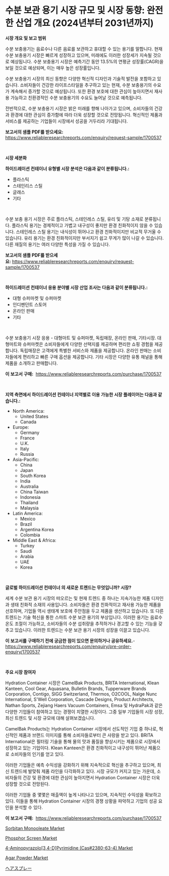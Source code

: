 <p><h1>수분 보관 용기 시장 규모 및 시장 동향: 완전한 산업 개요 (2024년부터 2031년까지)</h1></p><p><strong>시장 개요 및 보고 범위</strong></p>
<p><p>수분 보충용기는 음료수나 다른 음료를 보관하고 휴대할 수 있는 용기를 말합니다. 현재 수분 보충용기 시장은 빠르게 성장하고 있으며, 미래에도 이러한 성장세가 지속될 것으로 예상됩니다. 수분 보충용기 시장은 예측기간 동안 13.5%의 연평균 성장률(CAGR)을 보일 것으로 예상되며, 이는 매우 높은 성장률입니다. </p><p>수분 보충용기 시장의 최신 동향은 다양한 혁신적 디자인과 기술적 발전을 포함하고 있습니다. 소비자들이 건강한 라이프스타일을 추구하고 있는 현재, 수분 보충용기의 수요가 계속해서 증가할 것으로 예상됩니다. 또한 환경 보호에 대한 관심이 높아지면서 재사용 가능하고 친환경적인 수분 보충용기의 수요도 늘어날 것으로 예측됩니다.</p><p>전반적으로, 수분 보충용기 시장은 밝은 미래를 향해 나아가고 있으며, 소비자들의 건강과 환경에 대한 관심이 증가함에 따라 더욱 성장할 것으로 전망됩니다. 혁신적인 제품과 서비스를 제공하는 기업들이 시장에서 성공을 거두리라 기대됩니다.</p></p>
<p><strong>보고서의 샘플 PDF를 받으세요:</strong> <a href="https://www.reliableresearchreports.com/enquiry/request-sample/1700537">https://www.reliableresearchreports.com/enquiry/request-sample/1700537</a></p>
<p>&nbsp;</p>
<p><strong>시장 세분화</strong></p>
<p><strong>하이드레이션 컨테이너 유형별 시장 분석은 다음과 같이 분류됩니다.:</strong></p>
<p><ul><li>플라스틱</li><li>스테인리스 스틸</li><li>글래스</li><li>기타</li></ul></p>
<p>&nbsp;</p>
<p><p>수분 보충 용기 시장은 주로 플라스틱, 스테인레스 스틸, 유리 및 기탕 소재로 분류됩니다. 플라스틱 용기는 경제적이고 가볍고 내구성이 좋지만 환경 친화적이지 않을 수 있습니다. 스테인레스 스틸 용기는 내식성이 뛰어나고 환경 친화적이지만 비교적 무거울 수 있습니다. 유리 용기는 환경 친화적이지만 부서지기 쉽고 무게가 많이 나갈 수 있습니다. 다른 재질의 용기는 여러 다양한 특성을 가질 수 있습니다.</p></p>
<p><strong>보고서의 샘플 PDF를 받으세요:</strong>&nbsp;<a href="https://www.reliableresearchreports.com/enquiry/request-sample/1700537">https://www.reliableresearchreports.com/enquiry/request-sample/1700537</a></p>
<p>&nbsp;</p>
<p><strong> 하이드레이션 컨테이너 응용 분야별 시장 산업 조사는 다음과 같이 분류됩니다.:</strong></p>
<p><ul><li>대형 슈퍼마켓 및 슈퍼마켓</li><li>인디펜던트 스토어</li><li>온라인 판매</li><li>기타</li></ul></p>
<p>&nbsp;</p>
<p><p>수분 보충용기 시장 응용 - 대형마트 및 슈퍼마켓, 독립매장, 온라인 판매, 기타시장. 대형마트와 슈퍼마켓은 소비자들에게 다양한 선택지를 제공하며 편리한 쇼핑 경험을 제공합니다. 독립매장은 고객에게 특별한 서비스와 제품을 제공합니다. 온라인 판매는 소비자들에게 편리하고 빠른 구매 옵션을 제공합니다. 기타 시장은 다양한 유통 채널을 통해 제품을 소개하고 판매합니다.</p></p>
<p><strong>이 보고서 구매:</strong>&nbsp; <a href="https://www.reliableresearchreports.com/purchase/1700537">https://www.reliableresearchreports.com/purchase/1700537</a></p>
<p>&nbsp;</p>
<p><strong>지역 측면에서 하이드레이션 컨테이너 지역별로 이용 가능한 시장 플레이어는 다음과 같습니다.:</strong></p>
<p><ul>
    <li>
        North America:
        <ul>
            <li>United States</li>
            <li>Canada</li>
        </ul>
    </li>
    <li>
        Europe:
        <ul>
            <li>Germany</li>
            <li>France</li>
            <li>U.K.</li>
            <li>Italy</li>
            <li>Russia</li>
        </ul>
    </li>
    <li>
        Asia-Pacific:
        <ul>
            <li>China</li>
            <li>Japan</li>
            <li>South Korea</li>
            <li>India</li>
            <li>Australia</li>
            <li>China Taiwan</li>
            <li>Indonesia</li>
            <li>Thailand</li>
            <li>Malaysia</li>
        </ul>
    </li>
    <li>
        Latin America:
        <ul>
            <li>Mexico</li>
            <li>Brazil</li>
            <li>Argentina Korea</li>
            <li>Colombia</li>
        </ul>
    </li>
    <li>
        Middle East & Africa:
        <ul>
            <li>Turkey</li>
            <li>Saudi</li>
            <li>Arabia</li>
            <li>UAE</li>
            <li>Korea</li>
        </ul>
    </li>
    </ul></p>
<p>&nbsp;</p>
<p><strong>글로벌 하이드레이션 컨테이너 의 새로운 트렌드는 무엇입니까? 시장?</strong></p>
<p><p>세계 수분 보관 용기 시장의 떠오르는 및 현재 트렌드 중 하나는 지속가능한 제품 디자인과 생태 친화적 소재의 사용입니다. 소비자들은 환경 친화적이고 재사용 가능한 제품을 선호하며, 기업들 역시 생태계 보호에 주안점을 두고 제품을 생산하고 있습니다. 또 다른 트렌드는 기술 혁신을 통한 스마트 수분 보관 용기의 부상입니다. 이러한 용기는 음료수 온도 조절이 가능하고, 소비자들의 수분 섭취량을 추적하거나 경고할 수 있는 기능을 갖추고 있습니다. 이러한 트렌드는 수분 보관 용기 시장의 성장을 이끌고 있습니다.</p></p>
<p><strong>이 보고서를 구매하기 전에 궁금한 점이 있으면 문의하거나 공유하세요.</strong>- <a href="https://www.reliableresearchreports.com/enquiry/pre-order-enquiry/1700537">https://www.reliableresearchreports.com/enquiry/pre-order-enquiry/1700537</a></p>
<p>&nbsp;</p>
<p><strong>주요 시장 참여자</strong></p>
<p><p>Hydration Container 시장은 CamelBak Products, BRITA International, Klean Kanteen, Cool Gear, Aquasana, Bulletin Brands, Tupperware Brands Corporation, Contigo, SIGG Switzerland, Thermos, O2COOL, Nalge Nunc International, S'Well Corporation, Cascade Designs, Product Architects, Nathan Sports, Zejiang Haers Vacuum Containers, Emsa 및 HydraPak과 같은 다양한 기업들이 참여하고 있는 경쟁이 치열한 시장이다. 그중 일부 기업들의 시장 성장, 최신 트렌드 및 시장 규모에 대해 살펴보겠습니다.</p><p>CamelBak Products는 Hydration Container 시장에서 선도적인 기업 중 하나로, 혁신적인 제품과 브랜드 이미지를 통해 소비자들로부터 큰 사랑을 받고 있다. BRITA International은 필터링 기술을 통해 물의 맛과 품질을 향상시키는 제품으로 시장에서 성장하고 있는 기업이다. Klean Kanteen은 환경 친화적이고 내구성이 뛰어난 제품으로 소비자들의 인기를 얻고 있다.</p><p>이러한 기업들은 예측 수익성을 강화하기 위해 지속적으로 혁신을 추구하고 있으며, 최신 트렌드에 발맞춰 제품 라인을 다각화하고 있다. 시장 규모가 커지고 있는 가운데, 소비자들의 건강 및 환경에 대한 관심이 높아지면서 Hydration Container 시장은 더욱 성장할 것으로 전망된다.</p><p>이러한 기업들 중 몇몇은 매출액이 높게 나타나고 있으며, 지속적인 수익성을 확보하고 있다. 이들을 통해 Hydration Container 시장의 경쟁 상황을 파악하고 기업의 성공 요인을 분석할 수 있다.</p></p>
<p><strong>이 보고서 구매:</strong>&nbsp;&nbsp;<a href="https://www.reliableresearchreports.com/purchase/1700537">https://www.reliableresearchreports.com/purchase/1700537</a></p>
<p><p><a href="https://issuu.com/reportprime-2/docs/sorbitan-monooleate-market-size-2030.pptx">Sorbitan Monooleate Market</a></p><p><a href="https://faithful-glue-af3.notion.site/Phosphor-Screen-Market-Insights-Market-Players-and-Forecast-Till-2031-069991f14147467aac9687201b6f2f52">Phosphor Screen Market</a></p><p><a href="https://view.publitas.com/reportprime-1/4-aminopyrazolo-34-d-pyrimidine-cas-2380-63-4-market-size-and-growth-market-segmentation-regional-and-country-breakdowns-and-market-trends-for-period-from-2024-2031/">4-Aminopyrazolo[3,4-D]Pyrimidine (Cas#2380-63-4) Market</a></p><p><a href="https://github.com/FassouRP/Market-Research-Report-List-3/blob/main/agar-powder-market.md">Agar Powder Market</a></p><p><a href="https://github.com/nxboeu02965442/Market-Research-Report-List-1/blob/main/4870124193899.md">ヘアスプレー</a></p></p>
